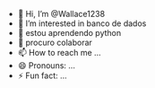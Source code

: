 - 👋 Hi, I’m @Wallace1238
- 👀 I’m interested in banco de dados
- 🌱 estou aprendendo python 
- 💞️ procuro colaborar 
- 📫 How to reach me ...
- 😄 Pronouns: ...
- ⚡ Fun fact: ...

<!---
Wallace1238/Wallace1238 is a ✨ special ✨ repository because its `README.md` (this file) appears on your GitHub profile.
You can click the Preview link to take a look at your changes.
--->
